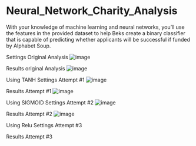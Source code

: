 # Neural_Network_Charity_Analysis
 With your knowledge of machine learning and neural networks, you’ll use the features in the provided dataset to help Beks create a binary classifier that is capable of predicting whether applicants will be successful if funded by Alphabet Soup.
 
 
 
Settings Original Analysis 
![image](https://user-images.githubusercontent.com/98360572/175398665-fadca32c-33b1-4e88-9597-ce42fd237d8c.png)

Results original Analysis
![image](https://user-images.githubusercontent.com/98360572/175398768-7dcd341c-48d6-4ef0-af9d-17effa1e2b80.png)


Using TANH
Settings Attempt #1
![image](https://user-images.githubusercontent.com/98360572/175400603-64fa0b52-59a2-4b07-ac34-b2019b86addb.png)

Results Attempt #1
![image](https://user-images.githubusercontent.com/98360572/175400796-a1eba6df-f982-4650-b3a7-4514d31b969d.png)



Using SIGMOID
Settings Attempt #2
![image](https://user-images.githubusercontent.com/98360572/175407557-a5d13c42-ca87-431d-a12b-fc2482d94f33.png)

Results Attempt #2
![image](https://user-images.githubusercontent.com/98360572/175407635-44b918dd-d730-443a-8bfe-0e8be276fa91.png)



Using Relu
Settings Attempt #3

Results Attempt #3







